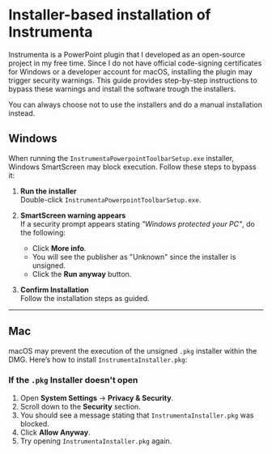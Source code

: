 # Installer-based installation of Instrumenta

Instrumenta is a PowerPoint plugin that I developed as an open-source project in my free time. Since I do not have official code-signing certificates for Windows or a developer account for macOS, installing the plugin may trigger security warnings. This guide provides step-by-step instructions to bypass these warnings and install the software trough the installers.

You can always choose not to use the installers and do a manual installation instead.

## Windows

When running the `InstrumentaPowerpointToolbarSetup.exe` installer, Windows SmartScreen may block execution. Follow these steps to bypass it:

1. **Run the installer**  
   Double-click `InstrumentaPowerpointToolbarSetup.exe`.

2. **SmartScreen warning appears**  
   If a security prompt appears stating *"Windows protected your PC"*, do the following:

   - Click **More info**.
   - You will see the publisher as "Unknown" since the installer is unsigned.
   - Click the **Run anyway** button.

3. **Confirm Installation**  
   Follow the installation steps as guided.

---

## Mac

macOS may prevent the execution of the unsigned `.pkg` installer within the DMG. Here’s how to install `InstrumentaInstaller.pkg`:

### If the `.pkg` Installer doesn't open
1. Open **System Settings** → **Privacy & Security**.
2. Scroll down to the **Security** section.
3. You should see a message stating that `InstrumentaInstaller.pkg` was blocked.
4. Click **Allow Anyway**.
5. Try opening `InstrumentaInstaller.pkg` again.

